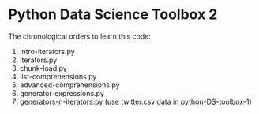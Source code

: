 # Python Data Science Toolbox 2
The chronological orders to learn this code:
1) intro-iterators.py
2) iterators.py
3) chunk-load.py
4) list-comprehensions.py
5) advanced-comprehensions.py
6) generator-expressions.py
7) generators-n-iterators.py (use twitter.csv data in python-DS-toolbox-1)
